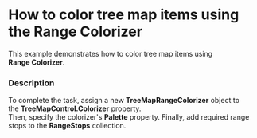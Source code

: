# How to color tree map items using the Range Colorizer


This example demonstrates how to color tree map items using <strong>Range Colorizer</strong>.


<h3>Description</h3>

<p>To complete the task, assign&nbsp;a new&nbsp;<strong>TreeMapRangeColorizer</strong>&nbsp;object&nbsp;to the&nbsp;<strong>TreeMapControl.Colorizer</strong>&nbsp;property.<br />Then, specify the colorizer's&nbsp;<strong>Palette</strong>&nbsp;property. Finally, add required range stops to the&nbsp;<strong>RangeStops</strong>&nbsp;collection.</p>

<br/>


